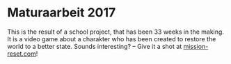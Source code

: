 # Maturaarbeit 2017
This is the result of a school project, that has been 33 weeks in the making. It is a video game about a charakter who has been created to restore the world to a better state. Sounds interesting? – Give it a shot at [mission-reset.com](http://mission-reset.com/)!

